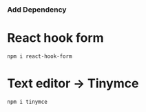 ### Add Dependency

# React hook form

`npm i react-hook-form`

# Text editor -> Tinymce

`npm i tinymce`

